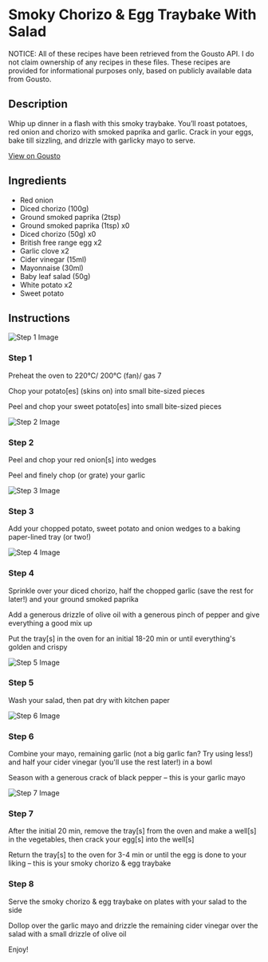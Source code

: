 # Smoky Chorizo & Egg Traybake With Salad

NOTICE: All of these recipes have been retrieved from the Gousto API. I do not claim ownership of any recipes in these files. These recipes are provided for informational purposes only, based on publicly available data from Gousto.

## Description

Whip up dinner in a flash with this smoky traybake. You’ll roast potatoes, red onion and chorizo with smoked paprika and garlic. Crack in your eggs, bake till sizzling, and drizzle with garlicky mayo to serve. 

[View on Gousto](https://www.gousto.co.uk/recipes/cookbook/smoky-chorizo-egg-traybake-with-salad)

## Ingredients

- Red onion
- Diced chorizo (100g)
- Ground smoked paprika (2tsp)
- Ground smoked paprika (1tsp) x0
- Diced chorizo (50g) x0
- British free range egg x2
- Garlic clove x2
- Cider vinegar (15ml)
- Mayonnaise (30ml)
- Baby leaf salad (50g)
- White potato x2
- Sweet potato

## Instructions

![Step 1 Image](https://production-media.gousto.co.uk/cms/recipe-step-image/Step-1-1678876651376-x200.jpg)

### Step 1

Preheat the oven to 220°C/ 200°C (fan)/ gas 7

Chop your potato[es] (skins on) into small bite-sized pieces

Peel and chop your sweet potato[es] into small bite-sized pieces

![Step 2 Image](https://production-media.gousto.co.uk/cms/recipe-step-image/Step-2-1678876661152-x200.jpg)

### Step 2

Peel and chop your red onion[s] into wedges

Peel and finely chop (or grate) your garlic

![Step 3 Image](https://production-media.gousto.co.uk/cms/recipe-step-image/Step-3-1678876683827-x200.jpg)

### Step 3

Add your chopped potato, sweet potato and onion wedges to a baking paper-lined tray (or two!)

![Step 4 Image](https://production-media.gousto.co.uk/cms/recipe-step-image/Step-4-1678876702437-x200.jpg)

### Step 4

Sprinkle over your diced chorizo, half the chopped garlic (save the rest for later!) and your ground smoked paprika

Add a generous drizzle of olive oil with a generous pinch of pepper and give everything a good mix up

Put the tray[s] in the oven for an initial 18-20 min or until everything's golden and crispy

![Step 5 Image](https://production-media.gousto.co.uk/cms/recipe-step-image/Step-5-1678876728008-x200.jpg)

### Step 5

Wash your salad, then pat dry with kitchen paper

![Step 6 Image](https://production-media.gousto.co.uk/cms/recipe-step-image/Step-6-1678876736938-x200.jpg)

### Step 6

Combine your mayo, remaining garlic (not a big garlic fan? Try using less!) and half your cider vinegar (you'll use the rest later!) in a bowl

Season with a generous crack of black pepper – this is your garlic mayo

![Step 7 Image](https://production-media.gousto.co.uk/cms/recipe-step-image/Step-7-1678876750072-x200.jpg)

### Step 7

After the initial 20 min, remove the tray[s] from the oven and make a well[s] in the vegetables, then crack your egg[s] into the well[s]

Return the tray[s] to the oven for 3-4 min or until the egg is done to your liking – this is your smoky chorizo & egg traybake

### Step 8

Serve the smoky chorizo & egg traybake on plates with your salad to the side

Dollop over the garlic mayo and drizzle the remaining cider vinegar over the salad with a small drizzle of olive oil

Enjoy!

